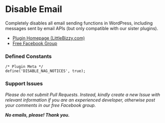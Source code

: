 # Disable Email

Completely disables all email sending functions in WordPress, including messages sent by email APIs (but only compatible with our sister plugins).

* [Plugin Homepage (LittleBizzy.com)](https://www.littlebizzy.com/plugins/disable-email)
* [Free Facebook Group](https://www.facebook.com/groups/littlebizzy/)

### Defined Constants

    /* Plugin Meta */
    define('DISABLE_NAG_NOTICES', true);

### Support Issues

*Please do not submit Pull Requests. Instead, kindly create a new Issue with relevant information if you are an experienced developer, otherwise post your comments in our free Facebook group.*

***No emails, please! Thank you.***
